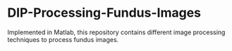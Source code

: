 # DIP-Processing-Fundus-Images
Implemented in Matlab, this repository contains different image processing techniques to process fundus images.
